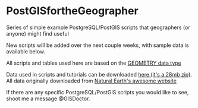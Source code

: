 # PostGISfortheGeographer
Series of simple example PostgreSQL/PostGIS scripts that geographers (or anyone) might find useful

New scripts will be added over the next couple weeks, with sample data is available below.

All scripts and tables used here are based on the <a href="http://postgis.net/docs/using_postgis_dbmanagement.html#PostGIS_GeographyVSGeometry">GEOMETRY data type</a>

Data used in scripts and tutorials can be downloaded <a href="http://www.gisdoctor.com/downloads/Tutorial_Spatial_Data.zip">here (it's a 28mb zip)</a>.  All data originally downloaded from <a href="http://www.naturalearthdata.com/">Natural Earth's awesome website</a>

If there are any specific PostgreSQL/PostGIS scripts you would like to see, shoot me a message @GISDoctor.
